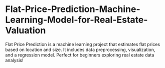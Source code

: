 # Flat-Price-Prediction-Machine-Learning-Model-for-Real-Estate-Valuation
Flat Price Prediction is a machine learning project that estimates flat prices based on location and size. It includes data preprocessing, visualization, and a regression model. Perfect for beginners exploring real estate data analysis!
